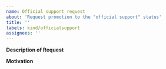 ```yaml
---
name: Official support request
about: 'Request promotion to the "official support" status'
title: ''
labels: kind/officialsupport
assignees: ''
---
```


**Description of Request**

<!--
Describe the project you would like to be promoted to "Official Support".
-->

**Motivation**

<!--
Describe why the project should be promoted to "Official Support".
-->
